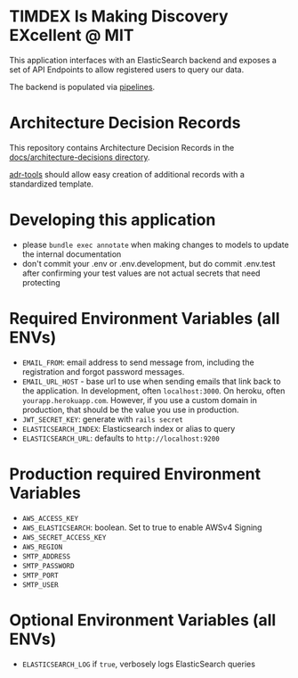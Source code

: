 # TIMDEX Is Making Discovery EXcellent @ MIT

This application interfaces with an ElasticSearch backend and exposes a set of
API Endpoints to allow registered users to query our data.

The backend is populated via [pipelines](https://github.com/MITLibraries/mario).

# Architecture Decision Records

This repository contains Architecture Decision Records in the
[docs/architecture-decisions directory](docs/architecture_decisions).

[adr-tools](https://github.com/npryce/adr-tools) should allow easy creation of
additional records with a standardized template.

# Developing this application

- please `bundle exec annotate` when making changes to models to update the
  internal documentation
- don't commit your .env or .env.development, but do commit .env.test after
  confirming your test values are not actual secrets that need protecting

# Required Environment Variables (all ENVs)

- `EMAIL_FROM`:  email address to send message from, including the registration
  and forgot password messages.
- `EMAIL_URL_HOST` - base url to use when sending emails that link back to the
  application. In development, often `localhost:3000`. On heroku, often
  `yourapp.herokuapp.com`. However, if you use a custom domain in production,
  that should be the value you use in production.
- `JWT_SECRET_KEY`: generate with `rails secret`
- `ELASTICSEARCH_INDEX`: Elasticsearch index or alias to query
- `ELASTICSEARCH_URL`: defaults to `http://localhost:9200`

# Production required Environment Variables
- `AWS_ACCESS_KEY`
- `AWS_ELASTICSEARCH`: boolean. Set to true to enable AWSv4 Signing
- `AWS_SECRET_ACCESS_KEY`
- `AWS_REGION`
- `SMTP_ADDRESS`
- `SMTP_PASSWORD`
- `SMTP_PORT`
- `SMTP_USER`

# Optional Environment Variables (all ENVs)
- `ELASTICSEARCH_LOG` if `true`, verbosely logs ElasticSearch queries
